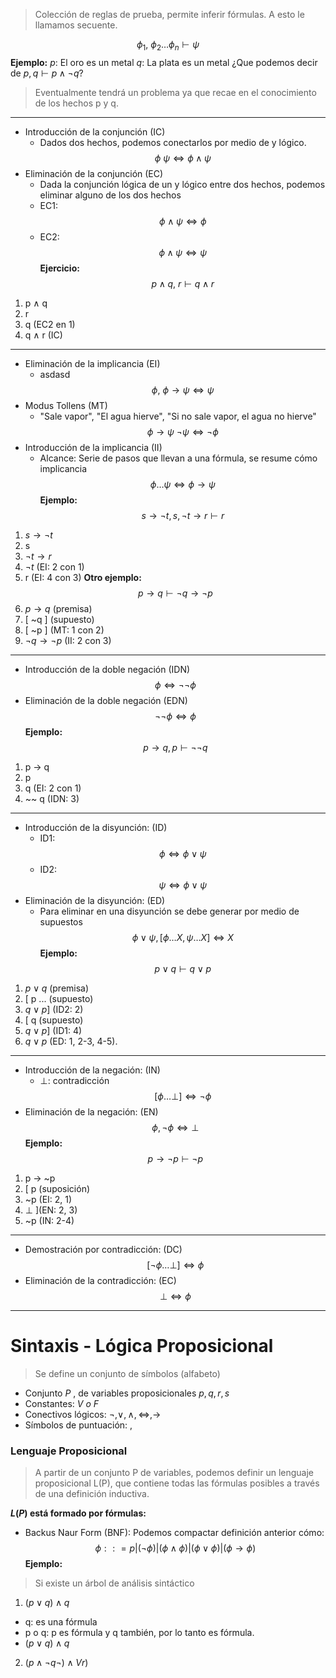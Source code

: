 > Colección de reglas de prueba, permite inferir fórmulas. A esto le llamamos secuente.

$$\phi_1, \ \phi_2 \dotsc \phi_n \vdash \psi$$
**Ejemplo:**
$p:$ El oro es un metal
$q:$ La plata es un metal
¿Que podemos decir de $p, q \vdash p \land \neg q$?

> Eventualmente tendrá un problema ya que recae en el conocimiento de los hechos p y q.

***
- Introducción de la conjunción (IC)
	- Dados dos hechos, podemos conectarlos por medio de y lógico.
$$\phi \ \psi \iff \phi \land \psi$$
- Eliminación de la conjunción (EC)
	- Dada la conjunción lógica de un y lógico entre dos hechos, podemos eliminar alguno de los dos hechos
	- EC1:
	$$\phi \land \psi \iff \phi$$
	- EC2:
	$$\phi \land \psi \iff \psi$$
**Ejercicio:**
$$p \land q, \ r \vdash q\land r$$
1. p $\land$ q
2. r
3. q (EC2 en 1)
4. q $\land$ r (IC)
***

- Eliminación de la implicancia (EI)
	- asdasd
	$$\phi , \ \phi \rightarrow \psi \iff \psi$$
- Modus Tollens (MT)
	- "Sale vapor", "El agua hierve", "Si no sale vapor, el agua no hierve"
$$\phi \rightarrow \psi \ \neg \psi \iff \neg \phi$$
- Introducción de la implicancia (II)
	- Alcance: Serie de pasos que llevan a una fórmula, se resume cómo implicancia
$$\phi \dotsc \psi \iff \phi \rightarrow \psi$$
**Ejemplo:**
$$s \rightarrow \neg t, s, \neg t \rightarrow r \vdash r$$
1. $s \rightarrow \neg t$
2. s
3. $\neg t \rightarrow r$
4. $\neg t$ (EI: 2 con 1)
5. r (EI: 4 con 3)
**Otro ejemplo:**
$$p \rightarrow q \vdash \neg q \rightarrow \neg p$$
1. $p \rightarrow q$ (premisa)
2. [ ~q  ] (supuesto)
3. [ ~p ] (MT: 1 con 2)
4. $\neg q \rightarrow \neg p$ (II: 2 con 3)
***
- Introducción de la doble negación (IDN)
$$\phi \iff \neg \neg \phi$$
- Eliminación de la doble negación (EDN)
$$\neg \neg \phi \iff  \phi$$
**Ejemplo:**
$$p \rightarrow q, p \vdash \neg \neg q$$
1. p -> q
2. p
3. q (EI: 2 con 1)
4. ~~ q (IDN: 3)
***
- Introducción de la disyunción: (ID)
	- ID1:
$$\phi \iff \phi \lor \psi$$
	- ID2:
$$\psi \iff \phi \lor \psi$$
- Eliminación de la disyunción: (ED)
	- Para eliminar en una disyunción se debe generar por medio de supuestos
$$\phi \lor \psi, [\phi \dots X , \psi \dots X] \iff X$$
**Ejemplo:**
$$p \lor q \vdash q \lor p$$
1. $p \lor q$ (premisa)
2. [ p ...  (supuesto) 
3.  $q \lor p$] (ID2: 2)
4. [ q  (supuesto)
5. $q \lor p$] (ID1: 4)
6. $q \lor p$ (ED: 1, 2-3, 4-5).
***
- Introducción de la negación: (IN) 
	-  $\bot :$ contradicción
$$ [ \phi \dots \bot ] \iff \neg \phi$$
- Eliminación de la negación: (EN)
$$\phi, \neg \phi \iff \bot$$
**Ejemplo:**
$$p \rightarrow \neg p \vdash \neg p$$
1. p -> ~p
2. [ p (suposición)
3. ~p (EI: 2, 1)
4. $\bot$ ](EN: 2, 3)
5. ~p (IN: 2-4)
***
- Demostración por contradicción: (DC)
$$[\neg \phi \dots \bot] \iff \phi$$
- Eliminación de la contradicción: (EC)
$$\bot \iff \phi$$
***
# Sintaxis - Lógica Proposicional
> Se define un conjunto de símbolos (alfabeto)

- Conjunto $P$ , de variables proposicionales $p,q,r,s$
- Constantes: $V \ o \ F$
- Conectivos lógicos: $\neg, \lor, \land, \iff, \rightarrow$
- Símbolos de puntuación: $,$
### Lenguaje Proposicional
> A partir de un conjunto P de variables, podemos definir un lenguaje proposicional L(P), que contiene todas las fórmulas posibles a través de una definición inductiva.

**$L(P)$ está formado por fórmulas:**

- Backus Naur Form (BNF): Podemos compactar definición anterior cómo:
$$\phi :: = p | (\neg \phi) | (\phi \land \phi) | (\phi \lor \phi) | (\phi \rightarrow \phi)$$
**Ejemplo:**
> Si existe un árbol de análisis sintáctico
1. $(p \lor q) \land q$
- q: es una fórmula 
- p o q: p es fórmula y q también, por lo tanto es fórmula.
- $(p \lor q) \land q$
2. $(p\land \neg q \neg) \land V r)$
